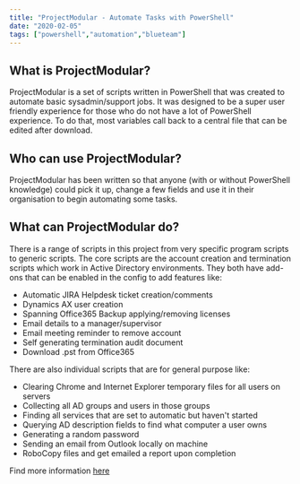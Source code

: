 ```yaml
---
title: "ProjectModular - Automate Tasks with PowerShell"
date: "2020-02-05"
tags: ["powershell","automation","blueteam"]
---
```


## What is ProjectModular?

ProjectModular is a set of scripts written in PowerShell that was created to automate basic sysadmin/support jobs. It was designed to be a super user friendly experience for those who do not have a lot of PowerShell experience. To do that, most variables call back to a central file that can be edited after download.

## Who can use ProjectModular?

ProjectModular has been written so that anyone (with or without PowerShell knowledge) could pick it up, change a few fields and use it in their organisation to begin automating some tasks.

## What can ProjectModular do?

There is a range of scripts in this project from very specific program scripts to generic scripts.
The core scripts are the account creation and termination scripts which work in Active Directory environments.
They both have add-ons that can be enabled in the config to add features like:
 - Automatic JIRA Helpdesk ticket creation/comments
 - Dynamics AX user creation
 - Spanning Office365 Backup applying/removing licenses
 - Email details to a manager/supervisor
 - Email meeting reminder to remove account
 - Self generating termination audit document
 - Download .pst from Office365

There are also individual scripts that are for general purpose like:
 - Clearing Chrome and Internet Explorer temporary files for all users on servers
 - Collecting all AD groups and users in those groups
 - Finding all services that are set to automatic but haven't started
 - Querying AD description fields to find what computer a user owns
 - Generating a random password
 - Sending an email from Outlook locally on machine
 - RoboCopy files and get emailed a report upon completion

Find more information [here](https://github.com/0ldMate/ProjectModular)
